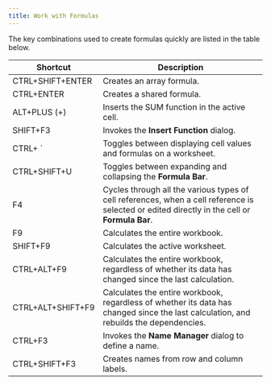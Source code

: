 ```yaml
---
title: Work with Formulas
---
```

The key combinations used to create formulas quickly are listed in the table below.

| Shortcut | Description |
|---|---|
| CTRL+SHIFT+ENTER | Creates an array formula. |
| CTRL+ENTER | Creates a shared formula. |
| ALT+PLUS (+) | Inserts the SUM function in the active cell. |
| SHIFT+F3 | Invokes the **Insert Function** dialog. |
| CTRL+ &#96; | Toggles between displaying cell values and formulas on a worksheet. |
| CTRL+SHIFT+U | Toggles between expanding and collapsing the **Formula Bar**. |
| F4 | Cycles through all the various types of cell references, when a cell reference is selected or edited directly in the cell or **Formula Bar**. |
| F9 | Calculates the entire workbook. |
| SHIFT+F9 | Calculates the active worksheet. |
| CTRL+ALT+F9 | Calculates the entire workbook, regardless of whether its data has changed since the last calculation. |
| CTRL+ALT+SHIFT+F9 | Calculates the entire workbook, regardless of whether its data has changed since the last calculation, and rebuilds the dependencies. |
| CTRL+F3 | Invokes the **Name Manager** dialog to define a name. |
| CTRL+SHIFT+F3 | Creates names from row and column labels. |